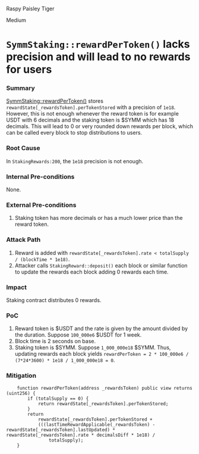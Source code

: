 Raspy Paisley Tiger

Medium

# `SymmStaking::rewardPerToken()` lacks precision and will lead to no rewards for users

### Summary

[SymmStaking::rewardPerToken()](https://github.com/sherlock-audit/2025-03-symm-io-stacking/blob/main/token/contracts/staking/SymmStaking.sol#L194) stores `rewardState[_rewardsToken].perTokenStored` with a precision of `1e18`. However, this is not enough whenever the reward token is for example USDT with 6 decimals and the staking token is $SYMM which has 18 decimals. This will lead to 0 or very rounded down rewards per block, which can be called every block to stop distributions to users.

### Root Cause

In `StakingRewards:200`, the `1e18` precision is not enough.

### Internal Pre-conditions

None.

### External Pre-conditions

1. Staking token has more decimals or has a much lower price than the reward token.

### Attack Path

1. Reward is added with `rewardState[_rewardsToken].rate < totalSupply / (blockTime * 1e18)`.
2. Attacker calls `StakingReward::deposit()` each block or similar function to update the rewards each block adding 0 rewards each time.

### Impact

Staking contract distributes 0 rewards.

### PoC

1. Reward token is $USDT and the rate is given by the amount divided by the duration. Suppose `100_000e6` $USDT for 1 week.
2. Block time is 2 seconds on base.
3. Staking token is $SYMM. Suppose `1_000_000e18` $SYMM.
Thus, updating rewards each block yields `rewardPerToken = 2 * 100_000e6 / (7*24*3600) * 1e18 / 1_000_000e18 = 0`.

### Mitigation

```solidity
	function rewardPerToken(address _rewardsToken) public view returns (uint256) {
		if (totalSupply == 0) {
			return rewardState[_rewardsToken].perTokenStored;
		}
		return
			rewardState[_rewardsToken].perTokenStored +
			(((lastTimeRewardApplicable(_rewardsToken) - rewardState[_rewardsToken].lastUpdated) * rewardState[_rewardsToken].rate * decimalsDiff * 1e18) /
				totalSupply);
	}
```